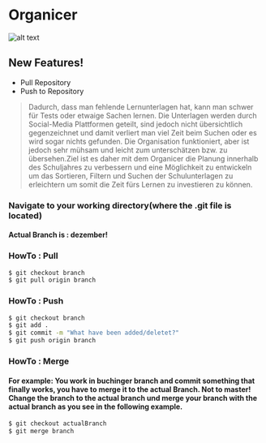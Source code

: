 # Organicer

![alt text](https://i.imgur.com/3DxieTj.jpg)


## New Features!

  - Pull Repository
  - Push to Repository
  
> Dadurch, dass man fehlende Lernunterlagen hat, kann man schwer für Tests oder etwaige Sachen lernen. Die Unterlagen werden durch Social-Media Plattformen geteilt, sind jedoch nicht übersichtlich gegenzeichnet und damit verliert man viel Zeit beim Suchen oder es wird sogar nichts gefunden. Die Organisation funktioniert, aber ist jedoch sehr mühsam und leicht zum 
unterschätzen bzw. zu übersehen.Ziel ist es daher mit dem Organicer die Planung innerhalb des Schuljahres zu verbessern und  eine Möglichkeit zu entwickeln um das Sortieren, Filtern und Suchen der Schulunterlagen zu erleichtern um somit die Zeit
fürs Lernen zu investieren zu können. 


### Navigate to your working directory(where the .git file is located)
#### Actual Branch is : dezember!

### HowTo : Pull

```sh
$ git checkout branch
$ git pull origin branch
```

### HowTo : Push

```sh
$ git checkout branch
$ git add .
$ git commit -m "What have been added/deletet?"
$ git push origin branch
```

### HowTo : Merge
#### For example: You work in buchinger branch and commit something that finally works, you have to merge it to the actual Branch. Not to master! Change the branch to the actual branch und merge your branch with the actual branch as you see in the following example.

```sh
$ git checkout actualBranch
$ git merge branch
```

